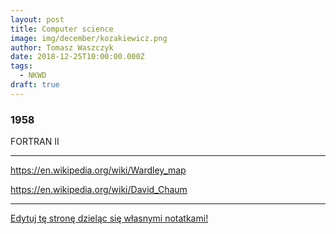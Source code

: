 ```yaml
---
layout: post
title: Computer science
image: img/december/kozakiewicz.png
author: Tomasz Waszczyk
date: 2018-12-25T10:00:00.000Z
tags:
  - NKWD
draft: true
---
```


### 1958

FORTRAN II

---

https://en.wikipedia.org/wiki/Wardley_map

https://en.wikipedia.org/wiki/David_Chaum

---

<a href="https://github.com/TomaszWaszczyk/historia.waszczyk.com/edit/master/src/content/computer-science.md" target="_blank">Edytuj tę stronę dzieląc się własnymi notatkami!</a>
